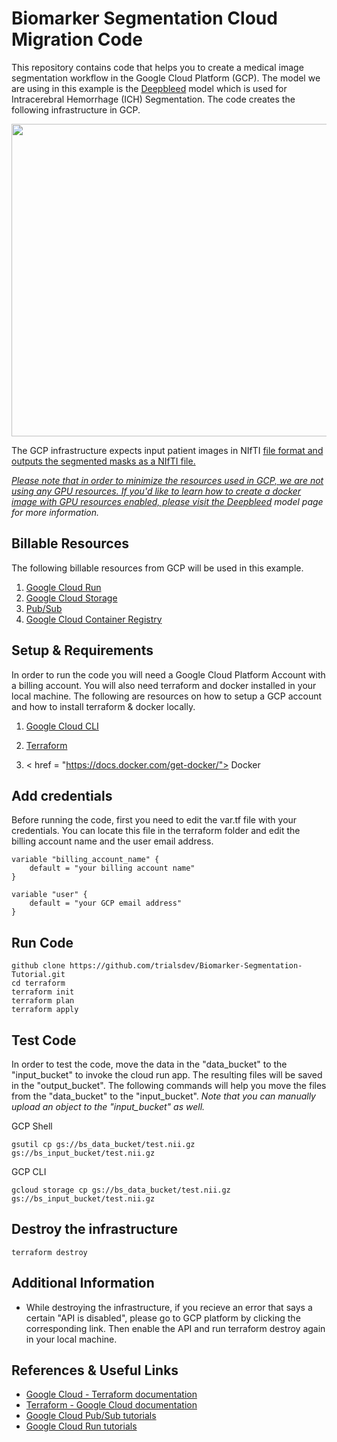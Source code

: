 # Biomarker Segmentation Cloud Migration Code #

This repository contains code that helps you to create a medical image segmentation workflow in the Google Cloud Platform (GCP). The model we are using in this example is the <a href = "https://github.com/msharrock/deepbleed">Deepbleed</a> model which is used for Intracerebral Hemorrhage (ICH) Segmentation. The code creates the following infrastructure in GCP. 

<img src = "https://user-images.githubusercontent.com/85404022/205371247-a677c4c3-1596-4b09-aebd-aa176703d24c.png" width = 750, height = 500></img>

The GCP infrastructure expects input patient images in NIfTI <a href = "https://nifti.nimh.nih.gov/"> file format and outputs the segmented masks as a NIfTI file.

*Please note that in order to minimize the resources used in GCP, we are not using any GPU resources. If you'd like to learn how to create a docker image with GPU resources enabled, please visit the <a href = "https://github.com/msharrock/deepbleed">Deepbleed</a> model page for more information.*

## Billable Resources ##

The following billable resources from GCP will be used in this example.

1. <a href = "https://cloud.google.com/run">Google Cloud Run</a>
2. <a href = "https://cloud.google.com/storage">Google Cloud Storage</a>
3. <a href = "https://cloud.google.com/pubsub">Pub/Sub</a>
4. <a href = "https://cloud.google.com/container-registry">Google Cloud Container Registry</a>

## Setup & Requirements ##

In order to run the code you will need a Google Cloud Platform Account with a billing account. You will also need terraform and docker installed in your local machine. The following are resources on how to setup a GCP account and how to install terraform & docker locally.

1. <a href = "https://cloud.google.com/sdk/docs/install">Google Cloud CLI </a>

2. <a href = "https://developer.hashicorp.com/terraform/tutorials/aws-get-started/install-cli"> Terraform </a>

3. < href = "https://docs.docker.com/get-docker/"> Docker </a>

## Add credentials ##

Before running the code, first you need to edit the var.tf file with your credentials. You can locate this file in the terraform folder and edit the billing account name and the user email address.

```
variable "billing_account_name" {
    default = "your billing account name"
}

variable "user" {
    default = "your GCP email address"
}
```

## Run Code ##

```
github clone https://github.com/trialsdev/Biomarker-Segmentation-Tutorial.git 
cd terraform
terraform init
terraform plan
terraform apply
```

## Test Code ##

In order to test the code, move the data in the "data_bucket" to the "input_bucket" to invoke the cloud run app. The resulting files will be saved in the "output_bucket". The following commands will help you move the files from the "data_bucket" to the "input_bucket". *Note that you can manually upload an object to the "input_bucket" as well.*

GCP Shell
  
```
gsutil cp gs://bs_data_bucket/test.nii.gz gs://bs_input_bucket/test.nii.gz
```
GCP CLI
  
```
gcloud storage cp gs://bs_data_bucket/test.nii.gz gs://bs_input_bucket/test.nii.gz
```
  
## Destroy the infrastructure ##

```
terraform destroy
```

## Additional Information ##

- While destroying the infrastructure, if you recieve an error that says a certain "API is disabled", please go to GCP platform by clicking the corresponding link. Then enable the API and run terraform destroy again in your local machine.

## References & Useful Links ##
  
- <a href = "https://cloud.google.com/docs/terraform/get-started-with-terraform"> Google Cloud - Terraform documentation </a>
- <a href = "https://registry.terraform.io/providers/hashicorp/google/latest/docs"> Terraform - Google Cloud documentation </a>
- <a href = "https://cloud.google.com/pubsub/docs/tutorials"> Google Cloud Pub/Sub tutorials </a>
- <a href = "https://codelabs.developers.google.com/codelabs/cloud-run-hello-python3#6"> Google Cloud Run tutorials </a>
